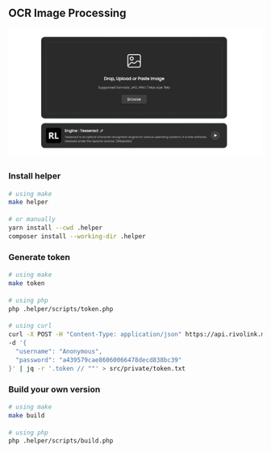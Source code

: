 ## OCR Image Processing

<p align="center">
    <img src="./screenshot.png" />
</p>

### Install helper
```sh
# using make
make helper

# or manually
yarn install --cwd .helper
composer install --working-dir .helper
```

### Generate token
```sh
# using make
make token

# using php
php .helper/scripts/token.php

# using curl
curl -X POST -H "Content-Type: application/json" https://api.rivolink.mg/api/auth \
-d '{
  "username": "Anonymous",
  "password": "a439579cae86060066478decd838bc39"
}' | jq -r '.token // ""' > src/private/token.txt
```

### Build your own version
```sh
# using make
make build

# using php
php .helper/scripts/build.php
```
